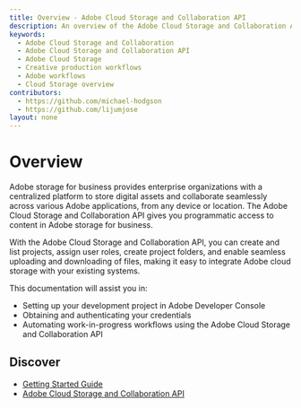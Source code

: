 ```yaml
---
title: Overview - Adobe Cloud Storage and Collaboration API
description: An overview of the Adobe Cloud Storage and Collaboration API
keywords:
  - Adobe Cloud Storage and Collaboration
  - Adobe Cloud Storage and Collaboration API
  - Adobe Cloud Storage
  - Creative production workflows
  - Adobe workflows
  - Cloud Storage overview
contributors:
  - https://github.com/michael-hodgson
  - https://github.com/lijumjose
layout: none
---
```


# Overview

Adobe storage for business provides enterprise organizations with a centralized platform to store digital assets and collaborate seamlessly across various Adobe applications, from any device or location. The Adobe Cloud Storage and Collaboration API gives you programmatic access to content in Adobe storage for business.

With the Adobe Cloud Storage and Collaboration API, you can create and list projects, assign user roles, create project folders, and enable seamless uploading and downloading of files, making it easy to integrate Adobe cloud storage with your existing systems.

This documentation will assist you in:

- Setting up your development project in Adobe Developer Console
- Obtaining and authenticating your credentials
- Automating work-in-progress workflows using the Adobe Cloud Storage and Collaboration API

## Discover

- [Getting Started Guide](./getting-started/index.md)
- [Adobe Cloud Storage and Collaboration API](./api/index.md)
